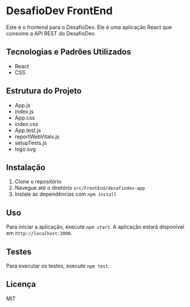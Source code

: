 # DesafioDev FrontEnd

Este é o frontend para o DesafioDev. Ele é uma aplicação React que consome a API REST do DesafioDev.

## Tecnologias e Padrões Utilizados

- React
- CSS

## Estrutura do Projeto

- App.js
- index.js
- App.css
- index.css
- App.test.js
- reportWebVitals.js
- setupTests.js
- logo.svg

## Instalação

1. Clone o repositório
2. Navegue até o diretório `src/FrontEnd/desafiodev-app`
3. Instale as dependências com `npm install`

## Uso

Para iniciar a aplicação, execute `npm start`. A aplicação estará disponível em `http://localhost:3000`.

## Testes

Para executar os testes, execute `npm test`.

## Licença

MIT
